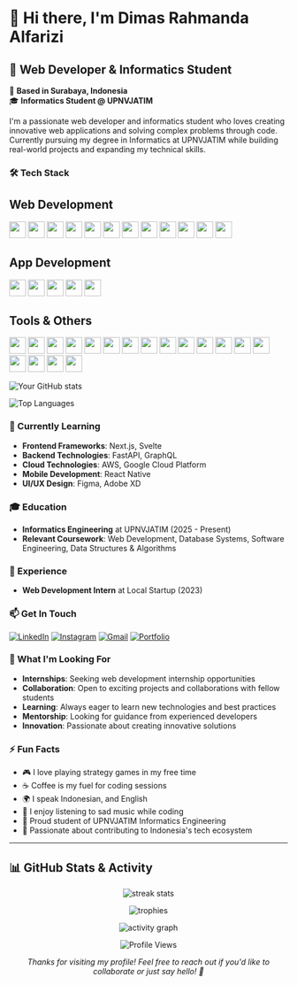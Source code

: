 # 👋 Hi there, I'm Dimas Rahmanda Alfarizi

## 🚀 Web Developer & Informatics Student

📍 **Based in Surabaya, Indonesia**  
🎓 **Informatics Student @ UPNVJATIM**

I'm a passionate web developer and informatics student who loves creating innovative web applications and solving complex problems through code. Currently pursuing my degree in Informatics at UPNVJATIM while building real-world projects and expanding my technical skills.

### 🛠️ Tech Stack

Web Development
---
<p align="left"> 
<img src="https://img.shields.io/badge/Laravel-FF2D20?style=for-the-badge&logo=laravel&logoColor=white" height="30"/> 
<img src="https://img.shields.io/badge/PHP-777BB4?style=for-the-badge&logo=php&logoColor=white" height="30"/> 
<img src="https://img.shields.io/badge/HTML5-E34F26?style=for-the-badge&logo=html5&logoColor=white" height="30"/> 
<img src="https://img.shields.io/badge/CSS3-1572B6?style=for-the-badge&logo=css3&logoColor=white" height="30"/> 
<img src="https://img.shields.io/badge/JavaScript-F7DF1E?style=for-the-badge&logo=javascript&logoColor=black" height="30"/> 
<img src="https://img.shields.io/badge/Vue.js-4FC08D?style=for-the-badge&logo=vue.js&logoColor=white" height="30"/> 
<img src="https://img.shields.io/badge/React%20Native-61DAFB?style=for-the-badge&logo=react&logoColor=black" height="30"/> 
<img src="https://img.shields.io/badge/TailwindCSS-38B2AC?style=for-the-badge&logo=tailwind-css&logoColor=white" height="30"/> 
<img src="https://img.shields.io/badge/Bootstrap-563D7C?style=for-the-badge&logo=bootstrap&logoColor=white" height="30"/> 
<img src="https://img.shields.io/badge/MySQL-4479A1?style=for-the-badge&logo=mysql&logoColor=white" height="30"/> 
<img src="https://img.shields.io/badge/PostgreSQL-336791?style=for-the-badge&logo=postgresql&logoColor=white" height="30"/> 
<img src="https://img.shields.io/badge/SQL%20Server-CC2927?style=for-the-badge&logo=microsoftsqlserver&logoColor=white" height="30"/>
</p>

App Development
---
<p align="left">
  <img src="https://img.shields.io/badge/React%20Native-61DAFB?style=for-the-badge&logo=react&logoColor=black" height="30"/>
  <img src="https://img.shields.io/badge/Flutter-02569B?style=for-the-badge&logo=flutter&logoColor=white" height="30"/>
  <img src="https://img.shields.io/badge/Dart-0175C2?style=for-the-badge&logo=dart&logoColor=white" height="30"/>
  <img src="https://img.shields.io/badge/Kotlin-0095D5?style=for-the-badge&logo=kotlin&logoColor=white" height="30"/>
  <img src="https://img.shields.io/badge/Android%20Studio-3DDC84?style=for-the-badge&logo=androidstudio&logoColor=white" height="30"/>
</p>

Tools & Others  
---
<p align="left"> <!-- Version Control & Code Editors --> <img src="https://img.shields.io/badge/Git-F05032?style=for-the-badge&logo=git&logoColor=white" height="30"/> <img src="https://img.shields.io/badge/GitHub-181717?style=for-the-badge&logo=github&logoColor=white" height="30"/> <img src="https://img.shields.io/badge/GitLab-FC6D26?style=for-the-badge&logo=gitlab&logoColor=white" height="30"/> <img src="https://img.shields.io/badge/VS%20Code-007ACC?style=for-the-badge&logo=visual-studio-code&logoColor=white" height="30"/> <img src="https://img.shields.io/badge/Visual%20Studio-5C2D91?style=for-the-badge&logo=visual-studio&logoColor=white" height="30"/> <!-- Dev Tools --> <img src="https://img.shields.io/badge/Docker-2496ED?style=for-the-badge&logo=docker&logoColor=white" height="30"/> <img src="https://img.shields.io/badge/Postman-FF6C37?style=for-the-badge&logo=postman&logoColor=white" height="30"/> <img src="https://img.shields.io/badge/XAMPP-FB7A24?style=for-the-badge&logo=xampp&logoColor=white" height="30"/> <img src="https://img.shields.io/badge/Firebase-FFCA28?style=for-the-badge&logo=firebase&logoColor=black" height="30"/>  <img src="https://img.shields.io/badge/Unity%20Hub-000000?style=for-the-badge&logo=unity&logoColor=white" height="30"/> <!-- UI/UX & Design --> <img src="https://img.shields.io/badge/Figma-F24E1E?style=for-the-badge&logo=figma&logoColor=white" height="30"/>  <img src="https://img.shields.io/badge/Canva-00C4CC?style=for-the-badge&logo=canva&logoColor=white" height="30"/> <!-- Communication & Productivity -->  <img src="https://img.shields.io/badge/Discord-5865F2?style=for-the-badge&logo=discord&logoColor=white" height="30"/> <img src="https://img.shields.io/badge/Zoom-2D8CFF?style=for-the-badge&logo=zoom&logoColor=white" height="30"/> <img src="https://img.shields.io/badge/Notion-000000?style=for-the-badge&logo=notion&logoColor=white" height="30"/> <img src="https://img.shields.io/badge/Trello-0052CC?style=for-the-badge&logo=trello&logoColor=white" height="30"/><!-- Remote & Utilities --> <img src="https://img.shields.io/badge/AnyDesk-EF443B?style=for-the-badge&logo=anydesk&logoColor=white" height="30"/> <img src="https://img.shields.io/badge/TeamViewer-0E8EE9?style=for-the-badge&logo=teamviewer&logoColor=white" height="30"/> </p>

![Your GitHub stats](https://github-readme-stats.vercel.app/api?username=dimasrahmandaalfarizi&show_icons=true&theme=radical)

![Top Languages](https://github-readme-stats.vercel.app/api/top-langs/?username=dimasrahmandaalfarizi&layout=compact&theme=radical)

### 🌱 Currently Learning

- **Frontend Frameworks**: Next.js, Svelte
- **Backend Technologies**: FastAPI, GraphQL
- **Cloud Technologies**: AWS, Google Cloud Platform
- **Mobile Development**: React Native
- **UI/UX Design**: Figma, Adobe XD

### 🎓 Education

- **Informatics Engineering** at UPNVJATIM (2025 - Present)
- **Relevant Coursework**: Web Development, Database Systems, Software Engineering, Data Structures & Algorithms

### 💼 Experience

- **Web Development Intern** at Local Startup (2023)

### 📫 Get In Touch

[![LinkedIn](https://img.shields.io/badge/LinkedIn-0077B5?style=for-the-badge&logo=linkedin&logoColor=white)](https://linkedin.com/in/dimasrahmandaalfarizi)
[![Instagram](https://img.shields.io/badge/Instagram-E4405F?style=for-the-badge&logo=instagram&logoColor=white)](https://www.instagram.com/dmsrah)
[![Gmail](https://img.shields.io/badge/Gmail-D14836?style=for-the-badge&logo=gmail&logoColor=white)](mailto:dimas.alfarizi@email.com)
[![Portfolio](https://img.shields.io/badge/Portfolio-000000?style=for-the-badge&logo=About.me&logoColor=white)](https://dimasrahmandaalfarizi.github.io/portofolio/)

### 🎯 What I'm Looking For

- **Internships**: Seeking web development internship opportunities
- **Collaboration**: Open to exciting projects and collaborations with fellow students
- **Learning**: Always eager to learn new technologies and best practices
- **Mentorship**: Looking for guidance from experienced developers
- **Innovation**: Passionate about creating innovative solutions

### ⚡ Fun Facts

- 🎮 I love playing strategy games in my free time
- ☕ Coffee is my fuel for coding sessions
- 🌍 I speak Indonesian, and English
- 🎵 I enjoy listening to sad music while coding
- 🏫 Proud student of UPNVJATIM Informatics Engineering
- 🌟 Passionate about contributing to Indonesia's tech ecosystem

---

## 📊 GitHub Stats & Activity

<p align="center">
  <img src="https://github-readme-streak-stats.herokuapp.com/?user=dimasrahmandaalfarizi&theme=radical&hide_border=true" alt="streak stats"/>
</p>

<p align="center">
  <img src="https://github-profile-trophy.vercel.app/?username=dimasrahmandaalfarizi&theme=radical&no-frame=true&row=1&column=6" alt="trophies"/>
</p>

<p align="center">
  <img src="https://github-readme-activity-graph.vercel.app/graph?username=dimasrahmandaalfarizi&theme=react-dark&hide_border=true" alt="activity graph"/>
</p>

<div align="center">
  <img src="https://komarev.com/ghpvc/?username=dimasrahmandaalfarizi&style=flat-square&color=blue" alt="Profile Views" />

  
  
  *Thanks for visiting my profile! Feel free to reach out if you'd like to collaborate or just say hello! 👋*
</div>
